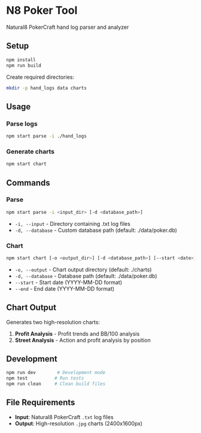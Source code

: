 # N8 Poker Tool

Natural8 PokerCraft hand log parser and analyzer

## Setup

```bash
npm install
npm run build
```

Create required directories:
```bash
mkdir -p hand_logs data charts
```

## Usage

### Parse logs
```bash
npm start parse -i ./hand_logs
```

### Generate charts
```bash
npm start chart
```

## Commands

### Parse
```bash
npm start parse -i <input_dir> [-d <database_path>]
```
- `-i, --input` - Directory containing .txt log files
- `-d, --database` - Custom database path (default: ./data/poker.db)

### Chart
```bash
npm start chart [-o <output_dir>] [-d <database_path>] [--start <date>] [--end <date>]
```
- `-o, --output` - Chart output directory (default: ./charts)
- `-d, --database` - Database path (default: ./data/poker.db)
- `--start` - Start date (YYYY-MM-DD format)
- `--end` - End date (YYYY-MM-DD format)

## Chart Output

Generates two high-resolution charts:

1. **Profit Analysis** - Profit trends and BB/100 analysis
2. **Street Analysis** - Action and profit analysis by position

## Development

```bash
npm run dev        # Development mode
npm test          # Run tests
npm run clean     # Clean build files
```

## File Requirements

- **Input**: Natural8 PokerCraft `.txt` log files
- **Output**: High-resolution `.jpg` charts (2400x1600px)